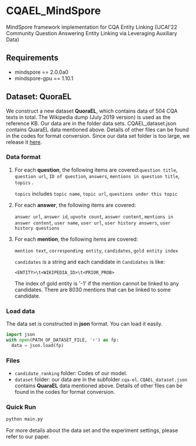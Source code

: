 # CQAEL_MindSpore
MindSpore framework implementation for CQA Entity Linking (IJCAI'22 Community Question Answering Entity Linking via Leveraging Auxiliary Data)

## Requirements

- mindspore == 2.0.0a0
- mindspore-gpu == 1.10.1

## Dataset: QuoraEL

We construct a new dataset **QuoraEL**, which contains data of 504 CQA texts in total. The Wikipedia dump (July 2019 version) is used as the reference KB. Our data are in the folder data sets. CQAEL_dataset.json contains QuaraEL data mentioned above. Details of other files can be found in the codes for format conversion. Since our data set folder is too large, we release it [here](https://drive.google.com/drive/folders/1dW6iw268uDbBdi7opfwOAz_zFyq7DlrH).

### Data format

1. For each **question**, the following items are covered:`question title`, `question url`, `ID of question`, `answers`, `mentions in question title`, `topics` .

   `topics` includes `topic name`, `topic url`, `questions under this topic`

2. For each **answer**, the following items are covered:

   `answer url`, `answer id`, `upvote count`, `answer content`, `mentions in answer content`, `user name`, `user url`, `user history answers`, `user history questions`

3. For each **mention**, the following items are covered:

   `mention text`, `corresponding entity`, `candidates`, `gold entity index`

   `candidates` is a string and each candidate in `Candidates` is like: 

    `<ENTITY>\t<WIKIPEDIA_ID>\t<PRIOR_PROB>`

   The index of gold entity is '-1' if the mention cannot be linked to any candidates. There are 8030 mentions that can be linked to some candidate.

### Load data

The data set is constructed in **json** format. You can load it easily.

```python
import json
with open(PATH_OF_DATASET_FILE, 'r') as fp:
  data = json.load(fp)
```

### Files

- `candidate_ranking` folder: Codes of our model.
- `dataset` folder: our data are in the subfolder `cqa-el`. `CQAEL_dataset.json` contains **QuaraEL** data mentioned above. Details of other files can be found in the codes for format conversion.

### Quick Run

```python
python main.py	
```

For more details about the data set and the experiment settings, please refer to our paper.
